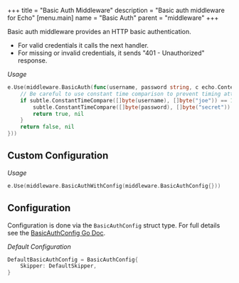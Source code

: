 +++
title = "Basic Auth Middleware"
description = "Basic auth middleware for Echo"
[menu.main]
  name = "Basic Auth"
  parent = "middleware"
+++

Basic auth middleware provides an HTTP basic authentication.

- For valid credentials it calls the next handler.
- For missing or invalid credentials, it sends "401 - Unauthorized" response.

*Usage*

```go
e.Use(middleware.BasicAuth(func(username, password string, c echo.Context) (bool, error) {
	// Be careful to use constant time comparison to prevent timing attacks
	if subtle.ConstantTimeCompare([]byte(username), []byte("joe")) == 1 &&
		subtle.ConstantTimeCompare([]byte(password), []byte("secret")) == 1 {
		return true, nil
	}
	return false, nil
}))
```

## Custom Configuration

*Usage*

```go
e.Use(middleware.BasicAuthWithConfig(middleware.BasicAuthConfig{}))
```

## Configuration

Configuration is done via the `BasicAuthConfig` struct type. For full details see the [BasicAuthConfig Go Doc](https://pkg.go.dev/github.com/labstack/echo/v4/middleware#BasicAuthConfig).

*Default Configuration*

```go
DefaultBasicAuthConfig = BasicAuthConfig{
	Skipper: DefaultSkipper,
}
```

